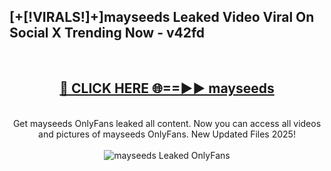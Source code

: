 <h2>[+[!VIRALS!]+]mayseeds Leaked Video Viral On Social X Trending Now - v42fd</h2>
<br>
<div align="center">
<h2><a href="https://libra.edu.pl?mayseeds" rel="nofollow">🔴 CLICK HERE 🌐==►► mayseeds</a></h2>
<br>
Get mayseeds OnlyFans leaked all content. Now you can access all videos and pictures of mayseeds OnlyFans. New Updated Files 2025!
<br>
<br>
<a href="https://libra.edu.pl?mayseeds" rel="nofollow" data-target="animated-image.originalLink"><img src="https://i.ibb.co.com/WyWwxjT/player-gif2.gif" alt="mayseeds Leaked OnlyFans" style="max-width: 100%; display: inline-block;" data-target="animated-image.originalImage"></a>
</div>
<br>